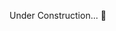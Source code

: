 Under Construction... 🚧

<!-- # How to run
# in root dir:
# sbatch run_slurm/run_finetune_segmentation_A100.slurm benchmarks/mmsegmentation/configs/mae/mae-base_upernet_8xb2-amp-160k_ade20k-512x512.py {checkpoint} {work-dir}

# currently running: sbatch run_slurm/run_finetune_segmentation_A100.slurm benchmarks/mmsegmentation/configs/mae/mae-base_upernet_8xb2-amp-160k_ade20k-512x512.py work_dirs/random_baseline/pretrain/epoch_300_converted_mmcls.pth "./work_dirs/random_baseline/finetune_segmentation"

# debug: python benchmarks/mmsegmentation/tools/train.py benchmarks/mmsegmentation/configs/mae/mae-base_upernet_8xb2-amp-160k_ade20k-512x512.py --cfg-options model.backbone.init_cfg.type=Pretrained model.backbone.init_cfg.checkpoint=work_dirs/random_baseline/mae_vit-base-p16_8xb512-amp-coslr-300e_in1k/epoch_300.pth model.backbone.init_cfg.prefix="backbone." model.pretrained=None --work-dir "./debug"

# Before Running: Convert checkpoint
# python benchmarks/mmsegmentation/tools/model_converters/mmpre2mmseg.py {input_checkpoint_path} {output_checkpoint_path}_prop_blueNoise_{exp#}_converted_mmcls.pth -->